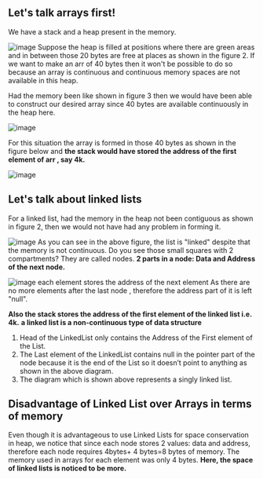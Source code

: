 ## Let's talk arrays first!

We have a stack and a heap present in the memory.

![image](https://user-images.githubusercontent.com/93143005/149341590-c94206dd-c601-466a-bde5-fdab18bf0dd9.png)
Suppose the heap is filled at positions where there are green areas and in between 
those 20 bytes are free at places as shown in the figure 2. If we want to make an arr of 
40 bytes then it won't be possible to do so because an array is continuous and continuous memory spaces are not available in this heap.

Had the memory been like shown in figure 3 then we would have been able to construct 
our desired array since 40 bytes are available continuously in the heap here.

![image](https://user-images.githubusercontent.com/93143005/149341661-63e54fbc-fafb-4ba9-bad1-fd99d8459272.png)

For this situation the array is formed in those 40 bytes as shown in the figure below and **the stack would have stored the address of the first element of arr , say 4k.**

![image](https://user-images.githubusercontent.com/93143005/149341695-416744fc-45d4-4898-b56b-aca1a59976a9.png)


## Let's talk about linked lists

For a linked list, had the memory in the heap not been contiguous as shown in figure 2, then we would not have had any problem in forming it.

![image](https://user-images.githubusercontent.com/93143005/149342099-c7baa6c5-b5ab-40d1-8f56-99dd007a32e1.png)
As you can see in the above figure, the list is "linked" despite that the memory is not continuous. 
Do you see those small squares with 2 compartments? They are called nodes.
**2 parts in a node: Data and Address of the next node.**

![image](https://user-images.githubusercontent.com/93143005/149343061-ee39b8f1-3d85-4239-bd49-3ffe4d8ffc70.png)
each element stores the address of the next element
As there are no more elements after the last node , therefore the address part of it is left "null".

**Also the stack stores the address of the first element of the linked list i.e. 4k.**
**a linked list is a non-continuous type of data structure**

1. Head of the LinkedList only contains the Address of the First element of the List.
2. The Last element of the LinkedList contains null in the pointer part of the node because it is the end of the List so it doesn’t point to anything as shown in the above diagram.
3. The diagram which is shown above represents a singly linked list.

## Disadvantage of Linked List over Arrays in terms of memory

Even though it is advantageous to use Linked Lists for space conservation in heap, we notice that since each node stores 2 values: data and address,
therefore each node requires 4bytes+ 4 bytes=8 bytes of memory. 
The memory used in arrays for each element was only 4 bytes. **Here, the space of linked lists is noticed to be more.**




